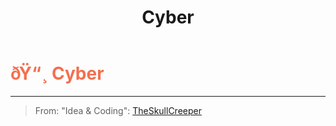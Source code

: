 ﻿---
lang: en-US
title: Cyber
prev: Burst
next: Eavesdropper
---
# <font color=#f46f4e>ðŸ“¸ <b>Cyber</b></font> <Badge text="Helpful" type="tip" vertical="middle"/>
---

> From: "Idea & Coding": [TheSkullCreeper](https://github.com/Loonie-Toons/)


